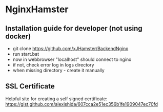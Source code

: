 # NginxHamster

## Installation guide for developer (not using docker)
- git clone https://github.com/xJHamster/BackendNginx
- run start.bat 
- now in webbrowser "localhost" should connect to nginx 
- if not, check error log in logs directory
- when missing directory - create it manually 

## SSL Certificate
Helpful site for creating a self signed certificate: https://gist.github.com/alexishida/607cca2e51ec356b1fe1909047ec70fd
